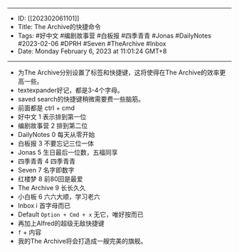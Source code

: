 - --
- ID: [[202302061101]]
- Title: The Archive的快捷命令
- Tags: #好中文 #编剧故事营 #白板报 #四季青青 #Jonas #DailyNotes #2023-02-06  #DPRH #Seven #TheArchive #Inbox
- Date: Monday February 6, 2023 at 11:01:24 GMT+8
- --
- 为The Archive分别设置了标签和快捷键，这将使得在The Archive的效率更高一些。
- textexpander好记，都是3-4个字母。
- saved search的快捷键稍微需要费一些脑筋。
- 前面都是 ctrl + cmd 
- 好中文  1 表示排到第一位
- 编剧故事营 2 排到第二位
- DailyNotes  0 每天从零开始
- 白板报 3 不要忘记三位一体
- Jonas 5 生日最后一位数，五福同享
- 四季青青 4 四季青青
- Seven 7 名字即数字
- 红楼梦 8 前80回是最爱
- The Archive 9 长长久久
- 小白板 6 六六大顺，学习老六
- Inbox i 首字母而已
- Default  `Option + Cmd + x` 无它，唯好按而已
- 再加上Alfred的超级无敌快捷键 
- `f` + 内容
- 我的The Archive将会打造成一艘完美的旗舰。
